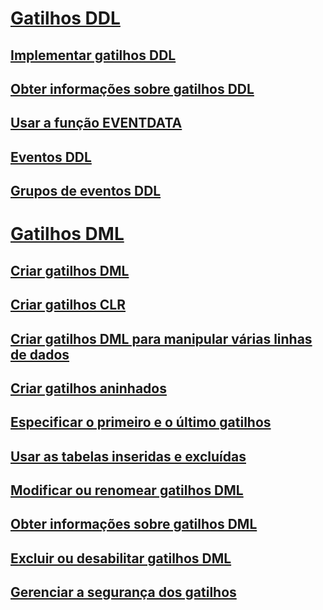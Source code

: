 # [Gatilhos DDL](ddl-triggers.md)
## [Implementar gatilhos DDL](implement-ddl-triggers.md)
## [Obter informações sobre gatilhos DDL](get-information-about-ddl-triggers.md)
## [Usar a função EVENTDATA](use-the-eventdata-function.md)
## [Eventos DDL](ddl-events.md)
## [Grupos de eventos DDL](ddl-event-groups.md)
# [Gatilhos DML](dml-triggers.md)
## [Criar gatilhos DML](create-dml-triggers.md)
## [Criar gatilhos CLR](create-clr-triggers.md)
## [Criar gatilhos DML para manipular várias linhas de dados](create-dml-triggers-to-handle-multiple-rows-of-data.md)
## [Criar gatilhos aninhados](create-nested-triggers.md)
## [Especificar o primeiro e o último gatilhos](specify-first-and-last-triggers.md)
## [Usar as tabelas inseridas e excluídas](use-the-inserted-and-deleted-tables.md)
## [Modificar ou renomear gatilhos DML](modify-or-rename-dml-triggers.md)
## [Obter informações sobre gatilhos DML](get-information-about-dml-triggers.md)
## [Excluir ou desabilitar gatilhos DML](delete-or-disable-dml-triggers.md)
## [Gerenciar a segurança dos gatilhos](manage-trigger-security.md)
